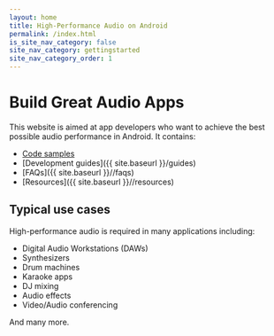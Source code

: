 ```yaml
---
layout: home
title: High-Performance Audio on Android
permalink: /index.html
is_site_nav_category: false
site_nav_category: gettingstarted
site_nav_category_order: 1
---
```


# Build Great Audio Apps

This website is aimed at app developers who want to achieve the best possible audio performance in Android. It contains:

- [Code samples](http://github.com/googlesamples/android-audio-high-performance/)
- [Development guides]({{ site.baseurl }}/guides)
- [FAQs]({{ site.baseurl }}//faqs)
- [Resources]({{ site.baseurl }}//resources)

Typical use cases
---
High-performance audio is required in many applications including:

- Digital Audio Workstations (DAWs)
- Synthesizers
- Drum machines
- Karaoke apps
- DJ mixing
- Audio effects
- Video/Audio conferencing

And many more.

